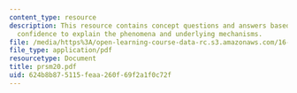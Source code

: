 ```yaml
---
content_type: resource
description: This resource contains concept questions and answers based on level of
  confidence to explain the phenomena and underlying mechanisms.
file: /media/https%3A/open-learning-course-data-rc.s3.amazonaws.com/16-01-unified-engineering-i-ii-iii-iv-fall-2005-spring-2006/624b8b875115feaa260f69f2a1f0c72f_prsm20.pdf
file_type: application/pdf
resourcetype: Document
title: prsm20.pdf
uid: 624b8b87-5115-feaa-260f-69f2a1f0c72f
---
```

